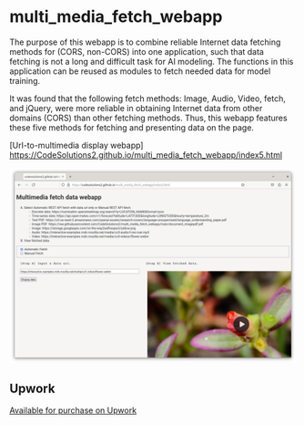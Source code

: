 # multi_media_fetch_webapp

The purpose of this webapp is to combine reliable Internet data fetching methods for (CORS, non-CORS) into one application, such that data fetching is not a long and difficult task for AI modeling. The functions in this application can be reused as modules to fetch needed data for model training.

It was found that the following fetch methods: Image, Audio, Video, fetch, and jQuery, were more reliable in obtaining Internet data from other domains (CORS) than other fetching methods. Thus, this webapp features these five methods for fetching and presenting data on the page.

[Url-to-multimedia display webapp] https://CodeSolutions2.github.io/multi_media_fetch_webapp/index5.html

![alt_text](multi_media_webapp.png)


## Upwork
[Available for purchase on Upwork](https://www.upwork.com/services/product/development-it-cors-url-to-multimedia-javascript-custom-webapp-1815412620907616175)
